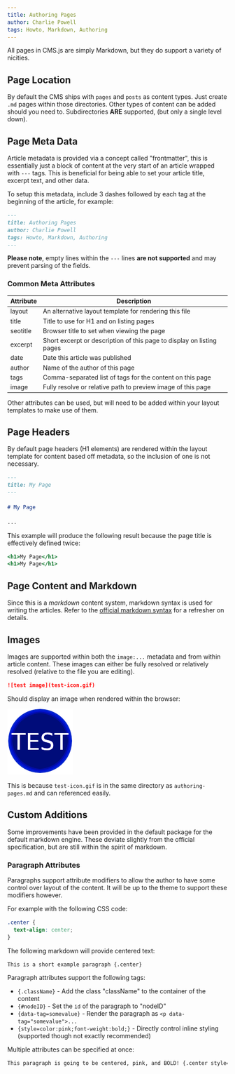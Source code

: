 ```yaml
---
title: Authoring Pages
author: Charlie Powell
tags: Howto, Markdown, Authoring
---
```


All pages in CMS.js are simply Markdown, but they do support a variety of nicities.


## Page Location

By default the CMS ships with `pages` and `posts` as content types.  Just create `.md` pages within those directories.  Other types of content can be added should you need to.  Subdirectories **ARE** supported, (but only a single level down).

## Page Meta Data

Article metadata is provided via a concept called "frontmatter", this is essentially just a block of content at the very start of an article wrapped with `---` tags.  This is beneficial for being able to set your article title, excerpt text, and other data.

To setup this metadata, include 3 dashes followed by each tag at the beginning of the article, for example:

```.md
---
title: Authoring Pages
author: Charlie Powell
tags: Howto, Markdown, Authoring
---
```

**Please note**, empty lines within the `---` lines **are not supported** and may prevent parsing of the fields.

### Common Meta Attributes

| Attribute | Description                                                           |
|-----------|-----------------------------------------------------------------------|
| layout    | An alternative layout template for rendering this file                |
| title     | Title to use for H1 and on listing pages                              |
| seotitle  | Browser title to set when viewing the page                            |
| excerpt   | Short excerpt or description of this page to display on listing pages |
| date      | Date this article was published                                       |
| author    | Name of the author of this page                                       |
| tags      | Comma-separated list of tags for the content on this page             |
| image     | Fully resolve or relative path to preview image of this page          |

Other attributes can be used, but will need to be added within your layout templates to make use of them.


## Page Headers

By default page headers (H1 elements) are rendered within the layout template for content based off metadata, so the inclusion of one is not necessary.

```.md
---
title: My Page
---

# My Page

...
```

This example will produce the following result because the page title is effectively defined twice:

```.html
<h1>My Page</h1>
<h1>My Page</h1>
```


## Page Content and Markdown

Since this is a _markdown_ content system, markdown syntax is used for writing the articles.  Refer to the [official markdown syntax](https://daringfireball.net/projects/markdown/syntax) for a refresher on details.


## Images

Images are supported within both the `image:...` metadata and from within article content.  These images can either be fully resolved or relatively resolved (relative to the file you are editing).

```.md
![test image](test-icon.gif)
```

Should display an image when rendered within the browser:

![test image](test-icon.gif)

This is because `test-icon.gif` is in the same directory as `authoring-pages.md` and can referenced easily.


## Custom Additions

Some improvements have been provided in the default package for the default markdown engine.  These deviate slightly from the official specification, but are still within the spirit of markdown.

### Paragraph Attributes

Paragraphs support attribute modifiers to allow the author to have some control over layout of the content.  It will be up to the theme to support these modifiers however.

For example with the following CSS code:

```.css
.center {
  text-align: center;
}
```

The following markdown will provide centered text:

```.md
This is a short example paragraph {.center}
```

Paragraph attributes support the following tags:

* `{.className}` - Add the class "className" to the container of the content
* `{#nodeID}` - Set the `id` of the paragraph to "nodeID"
* `{data-tag=somevalue}` - Render the paragraph as `<p data-tag="somevalue">...`
* `{style=color:pink;font-weight:bold;}` - Directly control inline styling (supported though not exactly recommended)

Multiple attributes can be specified at once:

```.md
This paragraph is going to be centered, pink, and BOLD! {.center style=color:pink;font-weight:bold;}
```